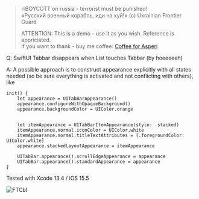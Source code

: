 >
> 🔥BOYCOTT on russia - terrorist must be punished!<br>
> «Русский военный корабль, иди на хуй!» (c) Ukrainian Frontier Guard
> 
> ATTENTION: This is a demo - use it as you wish. Reference is appriciated.<br>
> If you want to thank - buy me coffee: [Coffee for Asperi](https://secure.wayforpay.com/donate/asperi)
>

Q: SwiftUI Tabbar disappears when List touches Tabbar (by hoeeeeeh)

A: A possible approach is to construct appearance explicitly with all states needed (so be sure everything is activated and not conflicting with others), like

    init() {
    	let appearance = UITabBarAppearance()
    	appearance.configureWithOpaqueBackground()
        appearance.backgroundColor = UIColor.orange


		let itemAppearance = UITabBarItemAppearance(style: .stacked)
		itemAppearance.normal.iconColor = UIColor.white
		itemAppearance.normal.titleTextAttributes = [.foregroundColor: UIColor.white]
		appearance.stackedLayoutAppearance = itemAppearance

		UITabBar.appearance().scrollEdgeAppearance = appearance
		UITabBar.appearance().standardAppearance = appearance
	}

Tested with Xcode 13.4 / iOS 15.5

![FTCbI](https://user-images.githubusercontent.com/62171579/184524291-f99c5183-e3df-486d-9730-59ee1c1ee3a1.gif)
